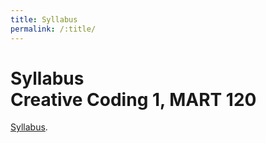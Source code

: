 ```yaml
---
title: Syllabus
permalink: /:title/
---
```



# Syllabus<br/>Creative Coding 1, MART 120

<a href="https://moodle.umt.edu/mod/resource/view.php?id=2568290&redirect=1" target="_blank">Syllabus</a>.


